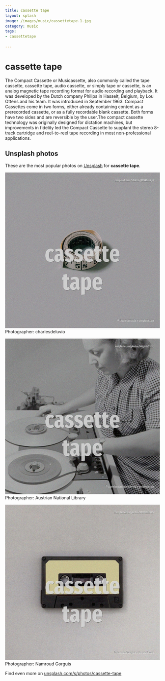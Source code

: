 ```yaml
---
title: cassette tape
layout: splash
image: /images/music/cassettetape.1.jpg
category: music
tags:
- cassettetape

---
```

# cassette tape

The Compact Cassette or Musicassette, also commonly called the tape cassette, cassette tape, audio 
cassette, or simply tape or cassette, is an analog magnetic tape recording format for audio 
recording and playback.
It was developed by the Dutch company Philips in Hasselt, Belgium, by Lou Ottens and his team.
It was introduced in September 1963.
Compact Cassettes come in two forms, either already containing content as a prerecorded cassette, 
or as a fully recordable blank cassette.
Both forms have two sides and are reversible by the user.The compact cassette technology was 
originally designed for dictation machines, but improvements in fidelity led the Compact Cassette 
to supplant the stereo 8-track cartridge and reel-to-reel tape recording in most non-professional 
applications.

 
## Unsplash photos
These are the most popular photos on [Unsplash](https://unsplash.com) for **cassette tape**.
 
![cassette tape](/images/music/cassettetape.1.jpg)
Photographer:  charlesdeluvio
 
![cassette tape](/images/music/cassettetape.2.jpg)
Photographer:  Austrian National Library
 
![cassette tape](/images/music/cassettetape.3.jpg)
Photographer:  Namroud Gorguis
 
Find even more on [unsplash.com/s/photos/cassette-tape](https://unsplash.com/s/photos/cassette-tape)
 
